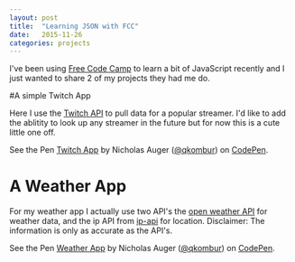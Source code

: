 ```yaml
---
layout: post
title:  "Learning JSON with FCC"
date:   2015-11-26
categories: projects
---
```

I've been using [Free Code Camp](http://www.freecodecamp.com) to learn a bit of JavaScript recently and I just wanted to share 2 of my projects they had me do. 

#A simple Twitch App

Here I use the [Twitch API](https://github.com/justintv/Twitch-API) to pull data for a popular streamer. I'd like to add the ablitity to look up any streamer in the future but for now this is a cute little one off. 

<p data-height="268" data-theme-id="0" data-slug-hash="BogYaO" data-default-tab="result" data-user="qkombur" class='codepen'>See the Pen <a href='http://codepen.io/qkombur/pen/BogYaO/'>Twitch App</a> by Nicholas Auger (<a href='http://codepen.io/qkombur'>@qkombur</a>) on <a href='http://codepen.io'>CodePen</a>.</p>
<script async src="//assets.codepen.io/assets/embed/ei.js"></script>

# A Weather App

For my weather app I actually use two API's the [open weather API](http://openweathermap.org/api) for weather data, and the ip API from [ip-api](http://ip-api.com/) for location. Disclaimer: The information is only as accurate as the API's.

<p data-height="268" data-theme-id="0" data-slug-hash="YyoGwW" data-default-tab="result" data-user="qkombur" class='codepen'>See the Pen <a href='http://codepen.io/qkombur/pen/YyoGwW/'>Weather App</a> by Nicholas Auger (<a href='http://codepen.io/qkombur'>@qkombur</a>) on <a href='http://codepen.io'>CodePen</a>.</p>
<script async src="//assets.codepen.io/assets/embed/ei.js"></script>